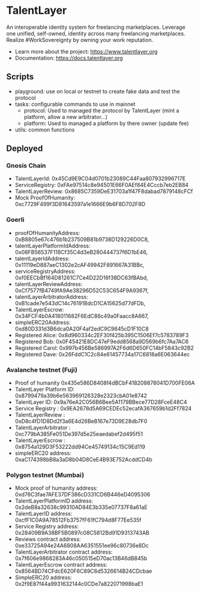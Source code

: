 # TalentLayer

An interoperable identity system for freelancing marketplaces. Leverage one unified, self-owned, identity across many freelancing marketplaces. Realize #WorkSovereignty by owning your work reputation.

- Learn more about the project: https://www.talentlayer.org
- Documentation: https://docs.talentlayer.org

## Scripts

- playground: use on local or testnet to create fake data and test the protocol
- tasks: configurable commands to use in mainnet
  - protocol: Used to managed the protocol by TalentLayer (mint a platform, allow a new arbitrator...)
  - platform: Used to managed a platform by there owner (update fee)
- utils: common functions

## Deployed

### Gnosis Chain

- TalentLayerId: 0x45Cd9E9C04d0701b23089C44Faa807932996717E
- ServiceRegistry: 0xFAe97514c8e94501E66F0AEf84E4Cccb7eb2EB84
- TalentLayerReview: 0x8685C7359DeE31703a1f47F8dabad7879148cFCf
- Mock ProofOfHumanity: 0xc7729F499f3D81643597a1e1666E9b6F8D702F8D

### Goerli

- proofOfHumanityAddress: 0xB8805e67c476b1b237509B81b9738D129226D0C8,
- talentLayerPlatformIdAddress: 0x08FB56537F118Cf35C4d3eB280444737f6D1bE46,
- talentLayerIdAddress: 0x11119eD887aeC1302e2cAF49942F891667A31BBc,
- serviceRegistryAddress: 0xf0EECbBf164D81261C7Ce4D22D16f38DC63fBAbd,
- talentLayerReviewAddress: 0xCf7577fB4749fA9Ae38296D52C53C654F9A9367f,
- talentLayerArbitratorAddress: 0xB1cade7e543dC14c76191BdcD1CA15625d77dFDb,
- TalentLayerEscrow: 0x34FCF4b0A418011682F6EdC86c49a0Faacc8A667,
- simpleERC20Address: 0xd80D331d3B6dca0A20F4af2edC9C9645cD1F10C8
- Registered Alice: 0x8d960334c2EF30f425b395C1506Ef7c5783789F3
- Registered Bob: 0x0F45421E8DC47eF9edd8568a9D569b6fc7Aa7AC6
- Registered Carol: 0x997b456Be586997A2F6d6D650FC14bF5843c92B2
- Registered Dave: 0x26FddC1C2c84e61457734a17C6818a6E063644ec

### Avalanche testnet (Fuji)

- Proof of humanity 0x435e586D8408f4dBCbF418208878041D700FE06A
- TalentLayer Platform ID: 0x8799479a39b6e563969126328e2323cbA01e8742
- TalentLayer ID: 0x9a76eA2C056B6Bee5A1179BBece77D28FceE48C4
- Service Registry : 0x9EA2678d5A69CEDEc52ecafA367659b1d2Ff7824
- TalentLayerReview : 0xD8c4fD1D8Dd2f3a6E4d26BeB167e73D9E28db7F0
- TalentLayerArbitrator : 0xc779bA385Fe051De397d5e25eaedabef2d495f51
- TalentLayerEscrow : 0x8754a129D3F53222dd94Ce45749134c15C9Ed119
- simpleERC20 address: 0xaC174398bB8a3aD8b04D8CeE4B93E752AcddCD4b

### Polygon testnet (Mumbai)

- Mock proof of humanity address: 0xd78C3fae7AFE37DF386cD331CD6B446eD4095306
- TalentLayerPlatformID address: 0x2deB8a32638c99310AD84E3b335e07737F8a61aE
- TalentLayerID address: 0xcfF1C0A9A78512Fb3757fF61fC794d8F77Ee535f
- Service Registry address: 0x28409B9A38BF5B0897c08C5812Bd91D9313743AB
- Reviews contract address: 0xe33725A94e24A6808AA6351551ee96c80736e8Dc
- TalentLayerArbitrator contract address: 0x7f606e9868283A46c050515eD70ac13B46dB845b
- TalentLayerEscrow contract address: 0x8564BD74CFdcE620F6C89C6d5326614B24CDcbae
- SimpleERC20 address: 0x2f9E87f44a9931632144c0CDe7a822071998baE1
